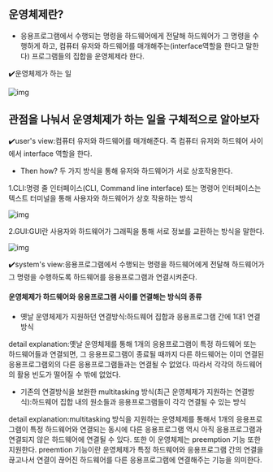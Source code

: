 ## 운영체제란? 

- 응용프로그램에서 수행되는 명령을 하드웨어에게 전달해 하드웨어가 그 명령을 수행하게 하고, 컴퓨터 유저와 하드웨어를 매개해주는(interface역할을 한다고 말한다) 프로그램들의 집합을 운영체제라 한다.


✔️운영체제가 하는 일

![img](https://upload.wikimedia.org/wikipedia/commons/thumb/e/e1/Operating_system_placement.svg/300px-Operating_system_placement.svg.png)

## 관점을 나눠서 운영체제가 하는 일을 구체적으로 알아보자

✔️user's view:컴퓨터 유저와 하드웨어를 매개해준다. 즉 컴퓨터 유저와 하드웨어 사이에서 interface 역할을 한다.

- Then how? 두 가지 방식을 통해 유저와 하드웨어가 서로 상호작용한다.

1.CLI:명령 줄 인터페이스(CLI, Command line interface) 또는 명령어 인터페이스는 텍스트 터미널을 통해 사용자와 하드웨어가 상호 작용하는 방식

![img](https://upload.wikimedia.org/wikipedia/commons/2/29/Linux_command-line._Bash._GNOME_Terminal._screenshot.png)

2.GUI:GUI란 사용자와 하드웨어가 그래픽을 통해 서로 정보를 교환하는 방식을 말한다. 

![img](https://media.itpro.co.uk/image/upload/v1570815774/itpro/2018/01/osxgui.png)

✔️system's view:응용프로그램에서 수행되는 명령을 하드웨어에게 전달해 하드웨어가 그 명령을 수행하도록 하드웨어를 응용프로그램과 연결시켜준다.

#### 운영체제가 하드웨어와 응용프로그램 사이를 연결해는 방식의 종류 

- 옛날 운영체제가 지원하던 연결방식:하드웨어 집합과 응용프로그램 간에 1대1 연결방식 

detail explanation:옛날 운영체제를 통해 1개의 응용프로그램이 특정 하드웨어 또는 하드웨어들과 연결되면, 그 응용프로그램이 종료될 때까지 다른 하드웨어는 이미 연결된 응용프로그램외의 다른 응용프로그램들과는 연결될
수 없었다. 따라서 각각의 하드웨어의 활용 빈도가 떨어질 수 밖에 없었다. 

- 기존의 연결방식을 보완한 multitasking 방식(최근 운영체제가 지원하는 연결방식):하드웨어 집합 내의 원소들과 응용프로그램들이 각각 연결될 수 있는 방식

detail explanation:multitasking 방식을 지원하는 운영체제를 통해서 1개의 응용프로그램이 특정 하드웨어와 연결되는 동시에 다른 응용프로그램 역시 아직 응용프로그램과 연결되지 않은 하드웨어에 
연결될 수 있다. 또한 이 운영체제는 preemption 기능 또한 지원한다. preemtion 기능이란 운영체제가 특정 하드웨어와 응용프로그램 간의 연결을 끊고나서 연결이 끊어진 하드웨어를 다른 응용프로그램에
연결해주는 기능을 의미한다. 


